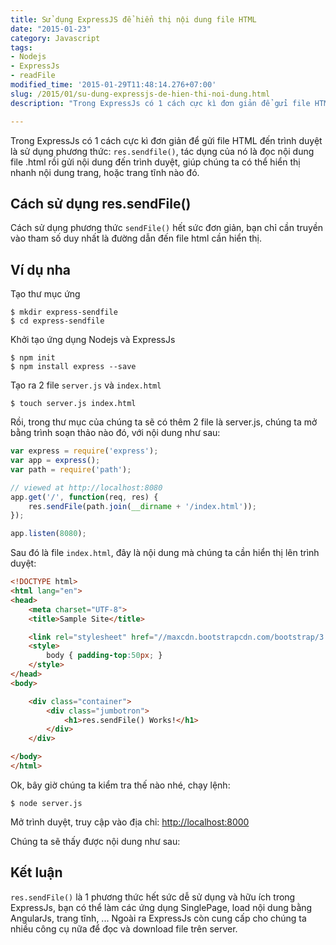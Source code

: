 ```yaml
---
title: Sử dụng ExpressJS để hiển thị nội dung file HTML
date: "2015-01-23"
category: Javascript
tags:
- Nodejs
- ExpressJs
- readFile
modified_time: '2015-01-29T11:48:14.276+07:00'
slug: /2015/01/su-dung-expressjs-de-hien-thi-noi-dung.html
description: "Trong ExpressJs có 1 cách cực kì đơn giản để gửi file HTML đến trình duyệt là sử dụng phương thức: res.sendfile(), tác dụng của nó là đọc nội dung file .html rồi gửi nội dung đến trình duyệt, giúp chúng ta có thể hiển thị nhanh nội dung trang, hoặc trang tĩnh nào đó."

---
```


Trong ExpressJs có 1 cách cực kì đơn giản để gửi file HTML đến trình duyệt là sử dụng phương thức: `res.sendfile()`, tác dụng của nó là đọc nội dung file .html rồi gửi nội dung đến trình duyệt, giúp chúng ta có thể hiển thị nhanh nội dung trang, hoặc trang tĩnh nào đó.

## Cách sử dụng res.sendFile()

Cách sử dụng phương thức `sendFile()` hết sức đơn giản, bạn chỉ cần truyền vào tham số duy nhất là đường dẫn đến file html cần hiển thị.

## Ví dụ nha ##

Tạo thư mục ứng

```shell
$ mkdir express-sendfile
$ cd express-sendfile
```

Khởi tạo ứng dụng Nodejs và ExpressJs

```shell
$ npm init
$ npm install express --save
```

Tạo ra 2 file `server.js` và `index.html
`
```shell
$ touch server.js index.html
```

Rồi, trong thư mục của chúng ta sẽ có thêm 2 file là server.js, chúng ta mở bằng trình soạn thảo nào đó, với nội dung như sau:

```js
var express = require('express');
var app = express();
var path = require('path');

// viewed at http://localhost:8080
app.get('/', function(req, res) {
    res.sendFile(path.join(__dirname + '/index.html'));
});

app.listen(8080);
```

Sau đó là file `index.html`, đây là nội dung mà chúng ta cần hiển thị lên trình duyệt:

```html
<!DOCTYPE html>
<html lang="en">
<head>
    <meta charset="UTF-8">
    <title>Sample Site</title>

    <link rel="stylesheet" href="//maxcdn.bootstrapcdn.com/bootstrap/3.3.1/css/bootstrap.min.css">
    <style>
        body { padding-top:50px; }
    </style>
</head>
<body>

    <div class="container">
        <div class="jumbotron">
            <h1>res.sendFile() Works!</h1>
        </div>
    </div>

</body>
</html>
```

Ok, bây giờ chúng ta kiểm tra thế nào nhé, chạy lệnh:  

```shell
$ node server.js
```
Mở trình duyệt, truy cập vào địa chỉ: [http://localhost:8000](http://localhost:8000/)

Chúng ta sẽ thấy được nội dung như sau:

## Kết luận ##
`res.sendFile()` là 1 phương thức hết sức dễ sử dụng và hữu ích trong ExpressJs, bạn có thể làm các ứng dụng SinglePage, load nội dung bằng AngularJs, trang tĩnh, ... Ngoài ra ExpressJs còn cung cấp cho chúng ta nhiều công cụ nữa để đọc và download file trên server. 
